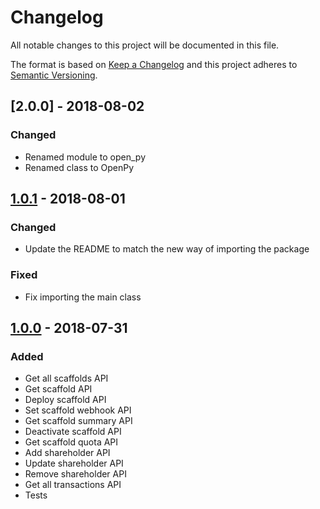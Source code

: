 # Changelog
All notable changes to this project will be documented in this file.

The format is based on [Keep a Changelog](http://keepachangelog.com/en/1.0.0/)
and this project adheres to [Semantic Versioning](http://semver.org/spec/v2.0.0.html).

## [2.0.0] - 2018-08-02
### Changed
- Renamed module to open_py
- Renamed class to OpenPy


## [1.0.1] - 2018-08-01
### Changed
- Update the README to match the new way of importing the package

### Fixed
- Fix importing the main class


## [1.0.0] - 2018-07-31
### Added
- Get all scaffolds API
- Get scaffold API
- Deploy scaffold API
- Set scaffold webhook API
- Get scaffold summary API
- Deactivate scaffold API
- Get scaffold quota API
- Add shareholder API
- Update shareholder API
- Remove shareholder API
- Get all transactions API
- Tests

[1.0.2]: https://github.com/OpenFuturePlatform/open-api-python-sdk/compare/v2.0.0...v1.0.1
[1.0.1]: https://github.com/OpenFuturePlatform/open-api-python-sdk/compare/v1.0.1...v1.0.0
[1.0.0]: https://github.com/OpenFuturePlatform/open-api-python-sdk/compare/e8d583f41e071d56dbc6dcf924bcc3a35c85b302...v1.0.0